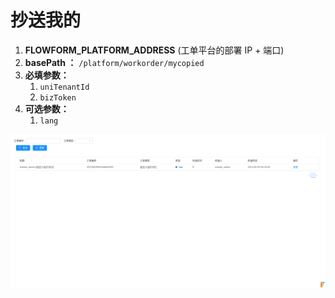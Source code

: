 # 抄送我的

1. **FLOWFORM_PLATFORM_ADDRESS**  (工单平台的部署 IP + 端口)
2. **basePath ：**  `/platform/workorder/mycopied`
3. **必填参数：**
   1. `uniTenantId`
   2. `bizToken`
4. **可选参数：**
   1. `lang`

![image-20230626175530483](./README.assets/image-20230626175530483.png)
